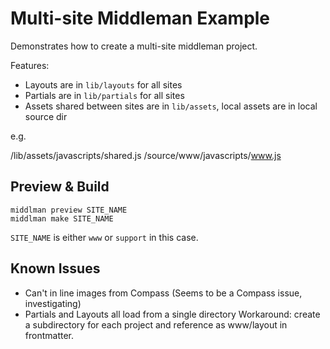 # Multi-site Middleman Example

Demonstrates how to create a multi-site middleman project.

Features:

* Layouts are in `lib/layouts` for all sites
* Partials are in `lib/partials` for all sites
* Assets shared between sites are in `lib/assets`, local assets are in local source dir

e.g.

   /lib/assets/javascripts/shared.js
   /source/www/javascripts/www.js

## Preview & Build

    middlman preview SITE_NAME
    middlman make SITE_NAME

`SITE_NAME` is either `www` or `support` in this case.

## Known Issues

* Can't in line images from Compass (Seems to be a Compass issue, investigating)
* Partials and Layouts all load from a single directory
  Workaround: create a subdirectory for each project and reference as www/layout in frontmatter.